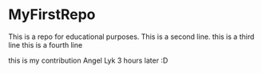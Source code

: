 # MyFirstRepo
This is a repo for educational purposes.
This is a second line.
this is a third line
this is a fourth line


this is my contribution Angel Lyk
3 hours later :D